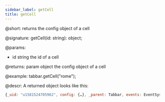 ```yaml
---
sidebar_label: getCell
title: getCell
---          
```


@short: returns the config object of a cell

@signature: getCell(id: string): object;

@params:
- id		string		the id of a cell

@returns:
param   object  the config object of a cell

@example:
tabbar.getCell("rome");


@descr:
A returned object looks like this:

~~~js
{_uid: "u1581524705962", config: {…}, _parent: Tabbar, events: EventSystem, …}
~~~





